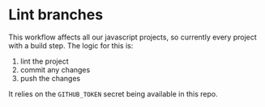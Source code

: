 # Lint branches

This workflow affects all our javascript projects, so currently every project with a build step. The logic for this is:

1. lint the project
2. commit any changes
3. push the changes

It relies on the `GITHUB_TOKEN` secret being available in this repo.